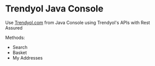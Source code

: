 # Trendyol Java Console
Use [Trendyol.com](https://www.trendyol.com/) from Java Console using Trendyol's APIs with Rest Assured

Methods:
- Search
- Basket
- My Addresses
